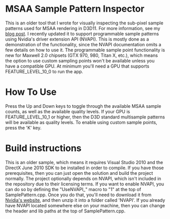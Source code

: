 # MSAA Sample Pattern Inspector

This is an older tool that I wrote for visually inspecting the sub-pixel sample patterns used for MSAA rendering in D3D11. For more information, see my [blog post](https://mynameismjp.wordpress.com/2010/07/07/msaa-sample-pattern-detector/). I recently updated it to support programmable sample patterns using Nvidia's driver extension API (NVAPI). This is mostly done as a demonstration of the functionality, since the NVAPI documentation omits a few details on how to use it. The programmable sample point functionality is new for Maxwell 2.0 chipsets (GTX 970, 980, Titan X, etc.), which means the option to use custom sampling points won't be available unless you have a compatible GPU. At minimum you'll need a GPU that supports FEATURE_LEVEL_10_0 to run the app.

# How To Use

Press the Up and Down keys to toggle through the available MSAA sample counts, as well as the available quality levels. If your GPU is FEATURE_LEVEL_10_1 or higher, then the D3D standard multisample patterns will be available as quality levels. To enable using custom sample points, press the 'K' key.

# Build instructions

This is an older sample, which means it requires Visual Studio 2010 and the DirectX June 2010 SDK to be installed in order to compile. If you have those prerequisites, then you can just open the solution and build the project normally. The project optionally depends on NVAPI, which isn't included in the repository due to their licensing terms. If you want to enable NVAPI, you can do so by defining the "UseNVAPI_" macro to "1" at the top of SamplePattern.cpp. Once you do that, you'll need to download it from [Nvidia's website](https://developer.nvidia.com/nvapi), and then unzip it into a folder called 'NVAPI'. If you already have NVAPI located somewhere else on your machine, then you can change the header and lib paths at the top of SamplePattern.cpp.
